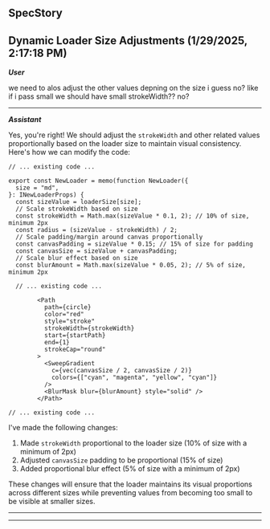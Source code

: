 ## SpecStory

## Dynamic Loader Size Adjustments (1/29/2025, 2:17:18 PM)

_**User**_

we need to alos adjust the other values depning on the size i guess no? like if i pass small we should have small strokeWidth?? no?

---

_**Assistant**_

Yes, you're right! We should adjust the `strokeWidth` and other related values proportionally based on the loader size to maintain visual consistency. Here's how we can modify the code:

```typescript:design-system/new-loader.tsx
// ... existing code ...

export const NewLoader = memo(function NewLoader({
  size = "md",
}: INewLoaderProps) {
  const sizeValue = loaderSize[size];
  // Scale strokeWidth based on size
  const strokeWidth = Math.max(sizeValue * 0.1, 2); // 10% of size, minimum 2px
  const radius = (sizeValue - strokeWidth) / 2;
  // Scale padding/margin around canvas proportionally
  const canvasPadding = sizeValue * 0.15; // 15% of size for padding
  const canvasSize = sizeValue + canvasPadding;
  // Scale blur effect based on size
  const blurAmount = Math.max(sizeValue * 0.05, 2); // 5% of size, minimum 2px

  // ... existing code ...

        <Path
          path={circle}
          color="red"
          style="stroke"
          strokeWidth={strokeWidth}
          start={startPath}
          end={1}
          strokeCap="round"
        >
          <SweepGradient
            c={vec(canvasSize / 2, canvasSize / 2)}
            colors={["cyan", "magenta", "yellow", "cyan"]}
          />
          <BlurMask blur={blurAmount} style="solid" />
        </Path>

// ... existing code ...
```

I've made the following changes:
1. Made `strokeWidth` proportional to the loader size (10% of size with a minimum of 2px)
2. Adjusted `canvasSize` padding to be proportional (15% of size)
3. Added proportional blur effect (5% of size with a minimum of 2px)

These changes will ensure that the loader maintains its visual proportions across different sizes while preventing values from becoming too small to be visible at smaller sizes.

---



---

